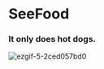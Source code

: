 # SeeFood
### It only does hot dogs.

![ezgif-5-2ced057bd0](https://github.com/JonathanPhillips/SeeFood/assets/7337212/37e41b48-44f4-437b-b5a8-14226c496aab)
